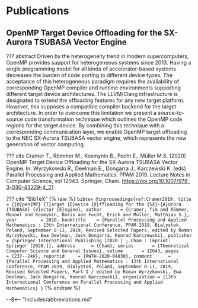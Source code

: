# Publications

## OpenMP Target Device Offloading for the SX-Aurora TSUBASA Vector Engine
??? abstract
    Driven by the heterogeneity trend in modern supercomputers, OpenMP provides support for heterogeneous systems since 2013. Having a single programming model for all kinds of accelerator-based systems decreases the burden of code porting to different device types. The acceptance of this heterogeneous paradigm requires the availability of corresponding OpenMP compiler and runtime environments supporting different target device architectures. The LLVM/Clang infrastructure is designated to extend the offloading features for any new target platform. However, this supposes a compatible compiler backend for the target architecture. In order to overcome this limitation we present a source-to-source code transformation technique which outlines the OpenMP code regions for the target device. By combining this technique with a corresponding communication layer, we enable OpenMP target offloading to the NEC SX-Aurora TSUBASA vector engine, which represents the new generation of vector computing.

??? cite
    Cramer T., Römmer M., Kosmynin B., Focht E., Müller M.S. (2020) OpenMP Target Device Offloading for the SX-Aurora TSUBASA Vector Engine. In: Wyrzykowski R., Deelman E., Dongarra J., Karczewski K. (eds) Parallel Processing and Applied Mathematics. PPAM 2019. Lecture Notes in Computer Science, vol 12043. Springer, Cham. https://doi.org/10.1007/978-3-030-43229-4_21

??? cite "BibTeX"
    {% raw %}
    ``` bibtex
    @inproceedings{ref:Cramer2019,
    title        = {{O}pen{MP} {T}arget {D}evice {O}ffloading for the {SX}-{A}urora {TSUBASA} {V}ector {E}ngine},
    author       = {Cramer, Tim and Römmer, Manoel and Kosmynin, Boris and Focht, Erich and Müller, Matthias S.},
    year         = 2020,
    booktitle    = {Parallel Processing and Applied Mathematics : 13th International Conference, PPAM 2019, Bialystok, Poland, September 8-11, 2019, Revised Selected Papers, edited by Roman Wyrzykowski, Ewa Deelman, Jack Dongarra, Konrad Karczewski},
    publisher    = {Springer International Publishing [2020.] ; Cham : Imprint:	Springer [2020.]},
    address      = {Cham},
    series       = {Theoretical Computer Science and General Issues},
    volume       = 12043,
    pages        = {237--249},
    reportid     = {RWTH-2020-04830},
    comment      = {Parallel Processing and Applied Mathematics : 13th International Conference, PPAM 2019, Bialystok, Poland, September 8-11, 2019, Revised Selected Papers, Part I / edited by Roman Wyrzykowski, Ewa Deelman, Jack Dongarra, Konrad Karczewski},
    organization = {13th International Conference on Parallel Processing and Applied Mathematics}
    }
    ```
    {% endraw %}

--8<-- "includes/abbreviations.md"

